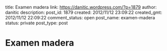 title: Examen madera
link: https://danitic.wordpress.com/?p=1879
author: danitic
description: 
post_id: 1879
created: 2012/11/12 23:09:22
created_gmt: 2012/11/12 22:09:22
comment_status: open
post_name: examen-madera
status: private
post_type: post

# Examen madera

